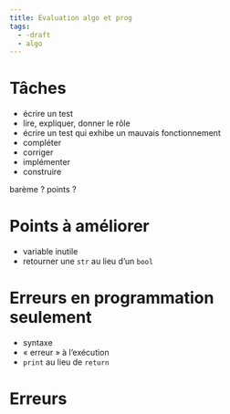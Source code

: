 ```yaml
---
title: Évaluation algo et prog
tags:
  - -draft
  - algo
---
```


# Tâches

- écrire un test
- lire, expliquer, donner le rôle
- écrire un test qui exhibe un mauvais fonctionnement
- compléter
- corriger
- implémenter
- construire

barème ? points ?

# Points à améliorer

- variable inutile
- retourner une `str` au lieu d’un `bool`

# Erreurs en programmation seulement

- syntaxe
- « erreur » à l’exécution
- `print` au lieu de `return`

# Erreurs